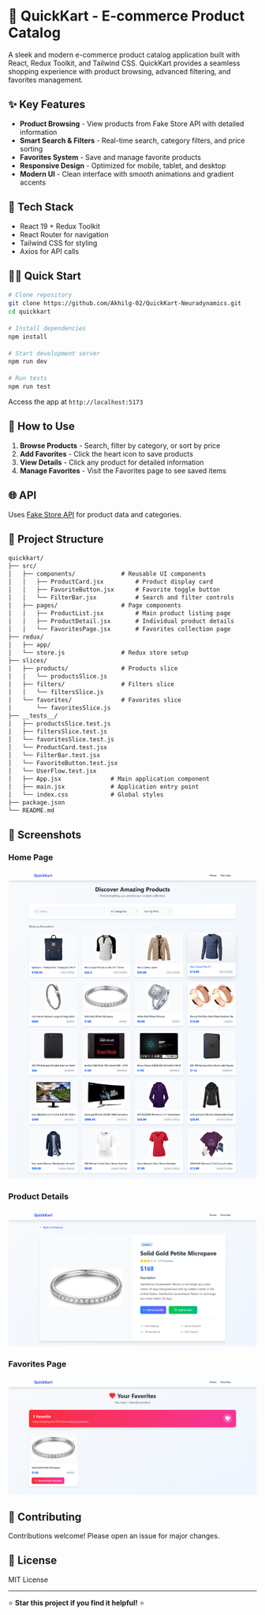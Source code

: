# 🛒 QuickKart - E-commerce Product Catalog

A sleek and modern e-commerce product catalog application built with React, Redux Toolkit, and Tailwind CSS. QuickKart provides a seamless shopping experience with product browsing, advanced filtering, and favorites management.

## ✨ Key Features

- **Product Browsing** - View products from Fake Store API with detailed information
- **Smart Search & Filters** - Real-time search, category filters, and price sorting
- **Favorites System** - Save and manage favorite products
- **Responsive Design** - Optimized for mobile, tablet, and desktop
- **Modern UI** - Clean interface with smooth animations and gradient accents

## 🚀 Tech Stack

- React 19 + Redux Toolkit
- React Router for navigation
- Tailwind CSS for styling
- Axios for API calls

## 🏃‍♂️ Quick Start

```bash
# Clone repository
git clone https://github.com/Akhilg-02/QuickKart-Neuradynamics.git
cd quickkart

# Install dependencies
npm install

# Start development server
npm run dev

# Run tests
npm run test
```

Access the app at `http://localhost:5173`

## 📱 How to Use

1. **Browse Products** - Search, filter by category, or sort by price
2. **Add Favorites** - Click the heart icon to save products
3. **View Details** - Click any product for detailed information
4. **Manage Favorites** - Visit the Favorites page to see saved items

## 🌐 API

Uses [Fake Store API](https://fakestoreapi.com/) for product data and categories.

## 📁 Project Structure

```
quickkart/
├── src/
│   ├── components/          	# Reusable UI components
│   │   ├── ProductCard.jsx  		# Product display card
│   │   ├── FavoriteButton.jsx 		# Favorite toggle button
│   │   └── FilterBar.jsx    		# Search and filter controls
│   ├── pages/               	# Page components
│   │   ├── ProductList.jsx  		# Main product listing page
│   │   ├── ProductDetail.jsx 		# Individual product details
│   │   └── FavoritesPage.jsx 		# Favorites collection page
├── redux/
│   ├── app/
│   └── store.js             	# Redux store setup
├── slices/
│   ├── products/            	# Products slice
│   │   └── productsSlice.js
│   ├── filters/             	# Filters slice
│   │   └── filtersSlice.js
│   └── favorites/           	# Favorites slice
│       └── favoritesSlice.js
├── __tests__/
│   ├── productsSlice.test.js
│   ├── filtersSlice.test.js
│   └── favoritesSlice.test.js
│   └── ProductCard.test.jsx
│   └── FilterBar.test.jsx
│   └── FavoriteButton.test.jsx
│   └── UserFlow.test.jsx
│   ├── App.jsx              # Main application component
│   ├── main.jsx             # Application entry point
│   └── index.css            # Global styles
├── package.json
└── README.md
```

## 📸 Screenshots

### Home Page
![Home Page](https://raw.githubusercontent.com/Akhilg-02/QuickKart-Neuradynamics/refs/heads/main/public/home.png)

### Product Details
![Product Details](https://raw.githubusercontent.com/Akhilg-02/QuickKart-Neuradynamics/refs/heads/main/public/product.png)

### Favorites Page
![Favorites](https://raw.githubusercontent.com/Akhilg-02/QuickKart-Neuradynamics/refs/heads/main/public/favourite.png)

## 🤝 Contributing

Contributions welcome! Please open an issue for major changes.

## 📄 License

MIT License

---

⭐ **Star this project if you find it helpful!** ⭐
